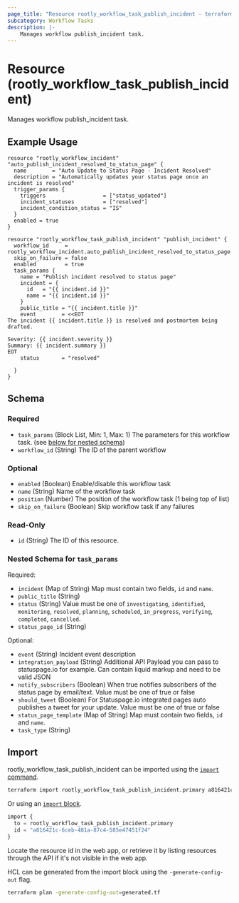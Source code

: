 ```yaml
---
page_title: "Resource rootly_workflow_task_publish_incident - terraform-provider-rootly"
subcategory: Workflow Tasks
description: |-
    Manages workflow publish_incident task.
---
```


# Resource (rootly_workflow_task_publish_incident)

Manages workflow publish_incident task.

## Example Usage

```shell
resource "rootly_workflow_incident" "auto_publish_incident_resolved_to_status_page" {
  name        = "Auto Update to Status Page - Incident Resolved"
  description = "Automatically updates your status page once an incident is resolved"
  trigger_params {
    triggers                  = ["status_updated"]
    incident_statuses         = ["resolved"]
    incident_condition_status = "IS"
  }
  enabled = true
}

resource "rootly_workflow_task_publish_incident" "publish_incident" {
  workflow_id     = rootly_workflow_incident.auto_publish_incident_resolved_to_status_page.id
  skip_on_failure = false
  enabled         = true
  task_params {
    name = "Publish incident resolved to status page"
    incident = {
      id   = "{{ incident.id }}"
      name = "{{ incident.id }}"
    }
    public_title = "{{ incident.title }}"
    event        = <<EOT
The incident {{ incident.title }} is resolved and postmortem being drafted. 

Severity: {{ incident.severity }}
Summary: {{ incident.summary }}
EOT
    status       = "resolved"

  }
}
```

<!-- schema generated by tfplugindocs -->
## Schema

### Required

- `task_params` (Block List, Min: 1, Max: 1) The parameters for this workflow task. (see [below for nested schema](#nestedblock--task_params))
- `workflow_id` (String) The ID of the parent workflow

### Optional

- `enabled` (Boolean) Enable/disable this workflow task
- `name` (String) Name of the workflow task
- `position` (Number) The position of the workflow task (1 being top of list)
- `skip_on_failure` (Boolean) Skip workflow task if any failures

### Read-Only

- `id` (String) The ID of this resource.

<a id="nestedblock--task_params"></a>
### Nested Schema for `task_params`

Required:

- `incident` (Map of String) Map must contain two fields, `id` and `name`.
- `public_title` (String)
- `status` (String) Value must be one of `investigating`, `identified`, `monitoring`, `resolved`, `planning`, `scheduled`, `in_progress`, `verifying`, `completed`, `cancelled`.
- `status_page_id` (String)

Optional:

- `event` (String) Incident event description
- `integration_payload` (String) Additional API Payload you can pass to statuspage.io for example. Can contain liquid markup and need to be valid JSON
- `notify_subscribers` (Boolean) When true notifies subscribers of the status page by email/text. Value must be one of true or false
- `should_tweet` (Boolean) For Statuspage.io integrated pages auto publishes a tweet for your update. Value must be one of true or false
- `status_page_template` (Map of String) Map must contain two fields, `id` and `name`.
- `task_type` (String)

## Import

rootly_workflow_task_publish_incident can be imported using the [`import` command](https://developer.hashicorp.com/terraform/cli/commands/import).

```sh
terraform import rootly_workflow_task_publish_incident.primary a816421c-6ceb-481a-87c4-585e47451f24
```

Or using an [`import` block](https://developer.hashicorp.com/terraform/language/import).

```terraform
import {
  to = rootly_workflow_task_publish_incident.primary
  id = "a816421c-6ceb-481a-87c4-585e47451f24"
}
```

Locate the resource id in the web app, or retrieve it by listing resources through the API if it's not visible in the web app.

HCL can be generated from the import block using the `-generate-config-out` flag.

```sh
terraform plan -generate-config-out=generated.tf
```
